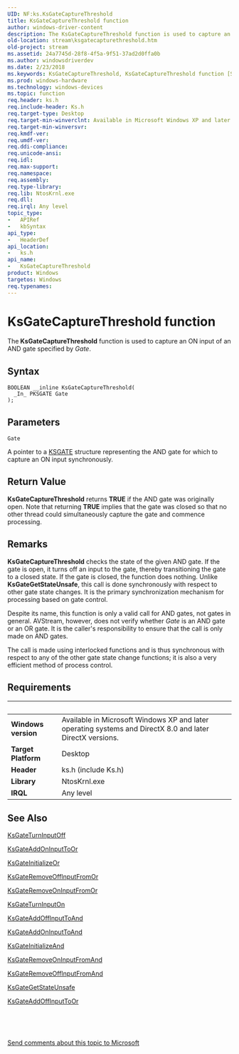 ```yaml
---
UID: NF:ks.KsGateCaptureThreshold
title: KsGateCaptureThreshold function
author: windows-driver-content
description: The KsGateCaptureThreshold function is used to capture an ON input of an AND gate specified by Gate.
old-location: stream\ksgatecapturethreshold.htm
old-project: stream
ms.assetid: 24a7745d-28f8-4f5a-9f51-37ad2d0ffa0b
ms.author: windowsdriverdev
ms.date: 2/23/2018
ms.keywords: KsGateCaptureThreshold, KsGateCaptureThreshold function [Streaming Media Devices], avfunc_9fd4ddfc-f715-45da-936e-9527b8ec4a25.xml, ks/KsGateCaptureThreshold, stream.ksgatecapturethreshold
ms.prod: windows-hardware
ms.technology: windows-devices
ms.topic: function
req.header: ks.h
req.include-header: Ks.h
req.target-type: Desktop
req.target-min-winverclnt: Available in Microsoft Windows XP and later operating systems and DirectX 8.0 and later DirectX versions.
req.target-min-winversvr: 
req.kmdf-ver: 
req.umdf-ver: 
req.ddi-compliance: 
req.unicode-ansi: 
req.idl: 
req.max-support: 
req.namespace: 
req.assembly: 
req.type-library: 
req.lib: NtosKrnl.exe
req.dll: 
req.irql: Any level
topic_type:
-	APIRef
-	kbSyntax
api_type:
-	HeaderDef
api_location:
-	ks.h
api_name:
-	KsGateCaptureThreshold
product: Windows
targetos: Windows
req.typenames: 
---
```



# KsGateCaptureThreshold function
The<b> KsGateCaptureThreshold</b> function is used to capture an ON input of an AND gate specified by <i>Gate</i>.

## Syntax

````
BOOLEAN __inline KsGateCaptureThreshold(
  _In_ PKSGATE Gate
);
````

## Parameters

`Gate`

A pointer to a <a href="..\ks\ns-ks-_ksgate.md">KSGATE</a> structure representing the AND gate for which to capture an ON input synchronously.


## Return Value

<b>KsGateCaptureThreshold</b> returns <b>TRUE</b> if the AND gate was originally open. Note that returning <b>TRUE</b> implies that the gate was closed so that no other thread could simultaneously capture the gate and commence processing.

## Remarks

<b>KsGateCaptureThreshold</b> checks the state of the given AND gate. If the gate is open, it turns off an input to the gate, thereby transitioning the gate to a closed state. If the gate is closed, the function does nothing. Unlike <b>KsGateGetStateUnsafe</b>, this call is done synchronously with respect to other gate state changes. It is the primary synchronization mechanism for processing based on gate control.

Despite its name, this function is only a valid call for AND gates, not gates in general. AVStream, however, does not verify whether <i>Gate</i> is an AND gate or an OR gate. It is the caller's responsibility to ensure that the call is only made on AND gates.

The call is made using interlocked functions and is thus synchronous with respect to any of the other gate state change functions; it is also a very efficient method of process control.

## Requirements
| &nbsp; | &nbsp; |
| ---- |:---- |
| **Windows version** | Available in Microsoft Windows XP and later operating systems and DirectX 8.0 and later DirectX versions.  |
| **Target Platform** | Desktop |
| **Header** | ks.h (include Ks.h) |
| **Library** | NtosKrnl.exe |
| **IRQL** | Any level |

## See Also

<a href="..\ks\nf-ks-ksgateturninputoff.md">KsGateTurnInputOff</a>



<a href="..\ks\nf-ks-ksgateaddoninputtoor.md">KsGateAddOnInputToOr</a>



<a href="..\ks\nf-ks-ksgateinitializeor.md">KsGateInitializeOr</a>



<a href="..\ks\nf-ks-ksgateremoveoffinputfromor.md">KsGateRemoveOffInputFromOr</a>



<a href="..\ks\nf-ks-ksgateremoveoninputfromor.md">KsGateRemoveOnInputFromOr</a>



<a href="..\ks\nf-ks-ksgateturninputon.md">KsGateTurnInputOn</a>



<a href="..\ks\nf-ks-ksgateaddoffinputtoand.md">KsGateAddOffInputToAnd</a>



<a href="..\ks\nf-ks-ksgateaddoninputtoand.md">KsGateAddOnInputToAnd</a>



<a href="..\ks\nf-ks-ksgateinitializeand.md">KsGateInitializeAnd</a>



<a href="..\ks\nf-ks-ksgateremoveoninputfromand.md">KsGateRemoveOnInputFromAnd</a>



<a href="..\ks\nf-ks-ksgateremoveoffinputfromand.md">KsGateRemoveOffInputFromAnd</a>



<a href="..\ks\nf-ks-ksgategetstateunsafe.md">KsGateGetStateUnsafe</a>



<a href="..\ks\nf-ks-ksgateaddoffinputtoor.md">KsGateAddOffInputToOr</a>



 

 

<a href="mailto:wsddocfb@microsoft.com?subject=Documentation%20feedback [stream\stream]:%20KsGateCaptureThreshold function%20 RELEASE:%20(2/23/2018)&amp;body=%0A%0APRIVACY STATEMENT%0A%0AWe use your feedback to improve the documentation. We don't use your email address for any other purpose, and we'll remove your email address from our system after the issue that you're reporting is fixed. While we're working to fix this issue, we might send you an email message to ask for more info. Later, we might also send you an email message to let you know that we've addressed your feedback.%0A%0AFor more info about Microsoft's privacy policy, see http://privacy.microsoft.com/en-us/default.aspx." title="Send comments about this topic to Microsoft">Send comments about this topic to Microsoft</a>